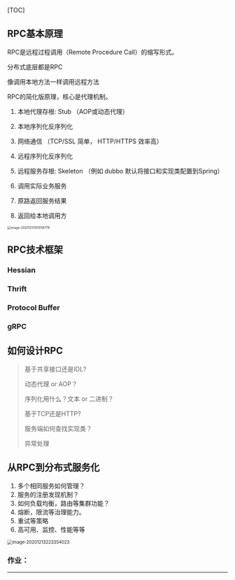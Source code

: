 [TOC]



## RPC基本原理

RPC是远程过程调用（Remote Procedure Call）的缩写形式。

分布式底层都是RPC

像调用本地方法一样调用远程方法

RPC的简化版原理，核心是代理机制。 

1. 本地代理存根: Stub （AOP或动态代理）

2. 本地序列化反序列化 

3. 网络通信 （TCP/SSL 简单， HTTP/HTTPS 效率高）

4. 远程序列化反序列化 

5. 远程服务存根: Skeleton （例如 dubbo 默认将接口和实现类配置到Spring）

6. 调用实际业务服务 

7. 原路返回服务结果 

8. 返回给本地调用方

<img src="/Users/xjf/IdeaProjects/theJava/分布式服务/pic/image-20201213151018779.png" alt="image-20201213151018779" style="zoom:50%;" />





## RPC技术框架

### Hessian

### Thrift

### Protocol Buffer

### gRPC





## 如何设计RPC

> 基于共享接口还是IDL? 
>
> 动态代理 or AOP？ 
>
> 序列化用什么？文本 or 二进制？ 
>
> 基于TCP还是HTTP?
>
> 服务端如何查找实现类？
>
> 异常处理







## 从RPC到分布式服务化



1. 多个相同服务如何管理？ 
2. 服务的注册发现机制？ 
3. 如何负载均衡，路由等集群功能？ 
4. 熔断，限流等治理能力。 
5. 重试等策略 
6. 高可用、监控、性能等等

<img src="/Users/xjf/IdeaProjects/theJava/分布式服务/pic/image-20201213223354023.png" alt="image-20201213223354023" style="zoom:70%;" />



### 作业：













-------------------------------------------















